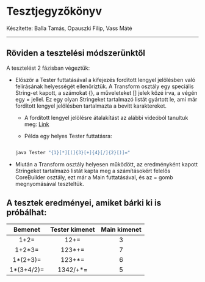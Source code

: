 # Tesztjegyzőkönyv
Készítette: Balla Tamás, Opauszki Filip, Vass Máté

---

## Röviden a tesztelési módszerünktől
A tesztelést 2 fázisban végeztük:

* Először a Tester futtatásával a kifejezés fordított lengyel jelölésben való felírásának helyességét ellenőriztük. A Transform osztály egy speciális String-et kapott, a számokat {}, a műveleteket [] jelek közé írva, a végén egy = jellel. Ez egy olyan Stringeket tartalmazó listát gyártott le, ami már fordított lengyel jelölésben tartalmazta a bevitt karaktereket.
	* A fordított lengyel jelölésre átalakítást az alábbi videóból tanultuk meg: [Link](https://www.youtube.com/watch?v=LQ-iW8jm6Mk&list=PLmbvoouA4gigsnhvcIhlhwsJpKYJD_Gg0&index=3&t=0s "Fordított lengyel jelölésre alakítás")

	* Példa egy helyes Tester futtatásra:
	```bash

	java Tester "{1}[*][(]{3}[+]{4}[/]{2}[)]="

	```

* Miután a Transform osztály helyesen működött, az eredményként kapott Stringeket tartalmazó listát kapta meg a számításokért felelős CoreBuilder osztály, ezt már a Main futtatásával, és az = gomb megnyomásával teszteltük.

## A tesztek eredményei, amiket bárki ki is próbálhat:

|   Bemenet   | Tester kimenet | Main kimenet |
|:-----------:|:--------------:|:------------:|
| 1+2=        | 12+=           |            3 |
| 1+2\*3=     | 123\*+=        |            7 |
| 1\*(2+3)=   | 123+\*=        |            6 |
| 1\*(3+4/2)= | 1342/+\*=      |            5 |

